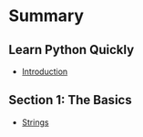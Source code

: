 # Summary

## Learn Python Quickly

* [Introduction](README.md)

## Section 1: The Basics

* [Strings](section-1-the-basics/strings.md)

